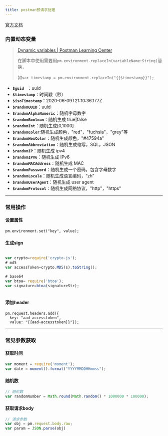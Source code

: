 ```yaml
---
title: postman预请求处理
---
```


[官方文档](https://learning.postman.com/docs/getting-started/introduction/)

### 内置动态变量

> [Dynamic variables | Postman Learning Center](https://learning.postman.com/docs/writing-scripts/script-references/variables-list/)
>
> 在脚本中使用需要用`pm.environment.replaceIn(variableName:String)`替换，
>
> 如`var timestamp = pm.environment.replaceIn("{{$timestamp}}");`



- **`$guid `**  ：uuid
- **`$timestamp`**：时间戳（秒）
- **`$isoTimestamp`**：2020-06-09T21:10:36.177Z
- **`$randomUUID`**：uuid
- **`$randomAlphaNumeric`**：随机字母数字
- **`$randomBoolean`**：随机生成 true|false
- **`$randomInt`**：随机生成[0,1000]
- **`$randomColor`**:随机生成颜色，"red"，"fuchsia"，"grey"等
- **`$randomHexColor`**：随机生成颜色，"#47594a"
- **`$randomAbbreviation`**：随机生成缩写，SQL，JSON
- **`$randomIP`**：随机生成 ipv4
- **`$randomIPV6`**：随机生成 IPv6
- **`$randomMACAddress`**：随机生成 MAC
- **`$randomPassword`**：随机生成一个密码，包含字母数字
- **`$randomLocale`**：随机生成语言编码，“zh”
- **`$randomUserAgent`**：随机生成 user agent
- **`$randomProtocol`**：随机生成网络协议，"http"，"https"



------



### 常用操作

#### 设置属性

```
pm.environment.set("key", value);
```

#### 生成sign

```javascript

var crypto=require('crypto-js');
# md5
var accessToken=crypto.MD5(s).toString();

# base64
var btoa= require('btoa');
var signature=btoa(signatureStr);
 
```

#### 添加header

```
pm.request.headers.add({
  key: "aad-accesstoken",
  value: "{{aad-accesstoken}}"});
```



------



### 常见参数获取

#### 获取时间

```javascript
var moment = require('moment');
var date = moment().format("YYYYMMDDHHmmss");
```

#### 随机数

```javascript
// 随机数 
var randomNumber = Math.round(Math.random() * 1000000 * 100000);
```

#### 获取请求body

```javascript
// 请求参数
var obj = pm.request.body.raw;
var param = JSON.parse(obj)
```

